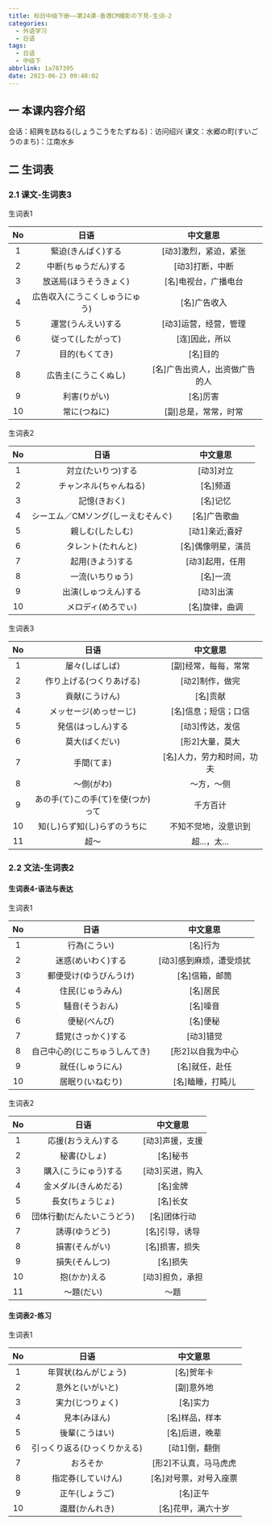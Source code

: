 ```yaml
---
title: 标日中级下册——第24课-香港CM撮影の下見-生词-2
categories:
  - 外语学习
  - 日语
tags:
  - 日语
  - 中级下
abbrlink: 1a787395
date: 2023-06-23 09:48:02
---
```

## 一 本课内容介绍

会话：紹興を訪ねる(しょうこうをたずねる)：访问绍兴
课文：水郷の町(すいごうのまち)：江南水乡

<!--more-->

## 二 生词表

### 2.1 课文-生词表3

生词表1

|  No  |              日语              |            中文意思            |
| :--: | :----------------------------: | :----------------------------: |
|  1   |       緊迫(きんぱく)する       |     [动3]激烈，紧迫，紧张      |
|  2   |      中断(ちゅうだん)する      |        [动3]打断，中断         |
|  3   |     放送局(ほうそうきょく)     |      [名]电视台，广播电台      |
|  4   | 広告収入(こうこくしゅうにゅう) |          [名]广告收入          |
|  5   |       運営(うんえい)する       |     [动3]运营，经营，管理      |
|  6   |       従って(したがって)       |         [连]因此，所以         |
|  7   |         目的(もくてき)         |            [名]目的            |
|  8   |      広告主(こうこくぬし)      | [名]广告出资人，出资做广告的人 |
|  9   |          利害(りがい)          |            [名]厉害            |
|  10  |          常に(つねに)          |      [副]总是，常常，时常      |

生词表2

|  No  |                日语                |      中文意思      |
| :--: | :--------------------------------: | :----------------: |
|  1   |         対立(たいりつ)する         |     [动3]对立      |
|  2   |       チャンネル(ちゃんねる)       |      [名]频道      |
|  3   |            記憶(きおく)            |      [名]记忆      |
|  4   | シーエム／CMソング(しーえむそんぐ) |    [名]广告歌曲    |
|  5   |          親しむ(したしむ)          |   [动1]亲近;喜好   |
|  6   |         タレント(たれんと)         | [名]偶像明星，演员 |
|  7   |          起用(きよう)する          |  [动3]起用，任用   |
|  8   |          一流(いちりゅう)          |      [名]一流      |
|  9   |        出演(しゅつえん)する        |     [动3]出演      |
|  10  |         メロディ(めろでぃ)         |   [名]旋律，曲调   |

生词表3

|  No  |                日语                |          中文意思          |
| :--: | :--------------------------------: | :------------------------: |
|  1   |           屡々(しばしば)           |    [副]经常，每每，常常    |
|  2   |      作り上げる(つくりあげる)      |      [动2]制作，做完       |
|  3   |           貢献(こうけん)           |          [名]贡献          |
|  4   |       メッセージ(めっせーじ)       |    [名]信息；短信；口信    |
|  5   |         発信(はっしん)する         |      [动3]传达，发信       |
|  6   |           莫大(ばくだい)           |      [形2]大量，莫大       |
|  7   |             手間(てま)             | [名]人力，劳力和时间，功夫 |
|  8   |             ～側(がわ)             |         ～方，～侧         |
|  9   | あの手(て)この手(て)を使(つか)って |          千方百计          |
|  10  |    知(し)らず知(し)らずのうちに    |    不知不觉地，没意识到    |
|  11  |                超～                |        超...，太...        |

### 2.2 文法-生词表2

#### 生词表4-语法与表达

生词表1

|  No  |              日语              |        中文意思         |
| :--: | :----------------------------: | :---------------------: |
|  1   |          行為(こうい)          |        [名]行为         |
|  2   |       迷惑(めいわく)する       | [动3]感到麻烦，遭受烦扰 |
|  3   |     郵便受け(ゆうびんうけ)     |     [名]信箱，邮筒      |
|  4   |        住民(じゅうみん)        |        [名]居民         |
|  5   |         騒音(そうおん)         |        [名]噪音         |
|  6   |          便秘(べんぴ)          |        [名]便秘         |
|  7   |       錯覚(さっかく)する       |        [动3]错觉        |
|  8   | 自己中心的(じこちゅうしんてき) |    [形2]以自我为中心    |
|  9   |        就任(しゅうにん)        |     [名]就任，赴任      |
|  10  |        居眠り(いねむり)        |    [名]瞌睡，打盹儿     |

生词表2

|  No  |            日语            |    中文意思     |
| :--: | :------------------------: | :-------------: |
|  1   |     応援(おうえん)する     | [动3]声援，支援 |
|  2   |        秘書(ひしょ)        |    [名]秘书     |
|  3   |    購入(こうにゅう)する    | [动3]买进，购入 |
|  4   |    金メダル(きんめだる)    |    [名]金牌     |
|  5   |      長女(ちょうじょ)      |    [名]长女     |
|  6   | 団体行動(だんたいこうどう) |  [名]团体行动   |
|  7   |       誘導(ゆうどう)       | [名]引导，诱导  |
|  8   |       損害(そんがい)       | [名]损害，损失  |
|  9   |       損失(そんしつ)       |    [名]损失     |
|  10  |        抱(かか)える        | [动3]担负，承担 |
|  11  |         ～題(だい)         |      ～题       |


#### 生词表2-练习

生词表1


|  No  |             日语             |        中文意思        |
| :--: | :--------------------------: | :--------------------: |
|  1   |     年賀状(ねんがじょう)     |       [名]贺年卡       |
|  2   |       意外と(いがいと)       |       [副]意外地       |
|  3   |       実力(じつりょく)       |        [名]实力        |
|  4   |         見本(みほん)         |     [名]样品，样本     |
|  5   |        後輩(こうはい)        |     [名]后进，晚辈     |
|  6   | 引っくり返る(ひっくりかえる) |     [动1]倒，翻倒      |
|  7   |           おろそか           | [形2]不认真，马马虎虎  |
|  8   |      指定券(していけん)      | [名]对号票，对号入座票 |
|  9   |        正午(しょうご)        |        [名]正午        |
|  10  |        還暦(かんれき)        |   [名]花甲，满六十岁   |
